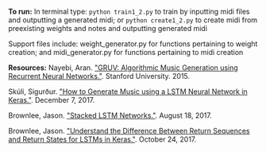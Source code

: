 **To run:**
In terminal type:
`python train1_2.py` to train by inputting midi files and outputting a generated midi; or
`python create1_2.py` to create midi from preexisting weights and notes and outputting generated midi

Support files include:
weight_generator.py for functions pertaining to weight creation; and
midi_generator.py for functions pertaining to midi creation

**Resources:**
Nayebi, Aran. ["GRUV: Algorithmic Music Generation using Recurrent Neural Networks."](https://www.arxiv.org). Stanford University. 2015.  

Skúli, Sigurður.  ["How to Generate Music using a LSTM Neural Network in Keras."](https://towardsdatascience.com/how-to-generate-music-using-a-lstm-neural-network-in-keras-68786834d4c5). December 7, 2017.

Brownlee, Jason. ["Stacked LSTM Networks."](https://machinelearningmastery.com/stacked-long-short-term-memory-networks/). August 18, 2017.

Brownlee, Jason. ["Understand the Difference Between Return Sequences and Return States for LSTMs in Keras."](https://machinelearningmastery.com/return-sequences-and-return-states-for-lstms-in-keras/). October 24, 2017.  
